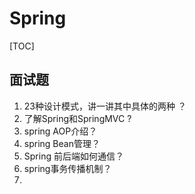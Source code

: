 # Spring

[TOC]

## 面试题

1.  23种设计模式，讲一讲其中具体的两种 ？
2.  了解Spring和SpringMVC ?
3.  spring AOP介绍？
4.  spring Bean管理？
5.  Spring 前后端如何通信？
6.  spring事务传播机制？
7.  